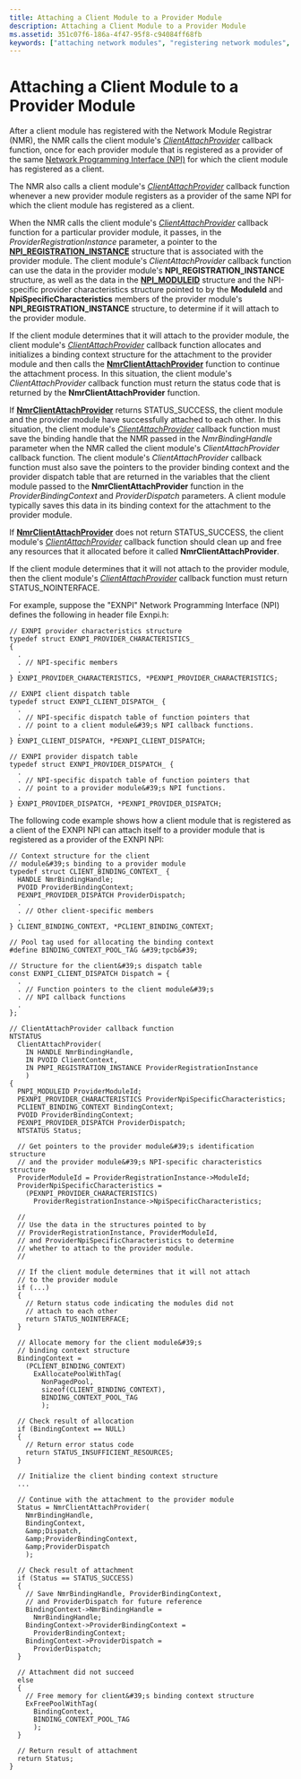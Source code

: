 ```yaml
---
title: Attaching a Client Module to a Provider Module
description: Attaching a Client Module to a Provider Module
ms.assetid: 351c07f6-186a-4f47-95f8-c94084ff68fb
keywords: ["attaching network modules", "registering network modules", "Network Module Registrar WDK , attaching network modules", "NMR WDK , attaching network modules", "client modules WDK Network Module Registrar , attaching", "network modules WDK Network Module Registrar , attachment", "NmrClientAttachProvider"]
---
```


# Attaching a Client Module to a Provider Module


After a client module has registered with the Network Module Registrar (NMR), the NMR calls the client module's [*ClientAttachProvider*](https://msdn.microsoft.com/library/windows/hardware/ff544903) callback function, once for each provider module that is registered as a provider of the same [Network Programming Interface (NPI)](network-programming-interface.md) for which the client module has registered as a client.

The NMR also calls a client module's [*ClientAttachProvider*](https://msdn.microsoft.com/library/windows/hardware/ff544903) callback function whenever a new provider module registers as a provider of the same NPI for which the client module has registered as a client.

When the NMR calls the client module's [*ClientAttachProvider*](https://msdn.microsoft.com/library/windows/hardware/ff544903) callback function for a particular provider module, it passes, in the *ProviderRegistrationInstance* parameter, a pointer to the [**NPI\_REGISTRATION\_INSTANCE**](https://msdn.microsoft.com/library/windows/hardware/ff568815) structure that is associated with the provider module. The client module's *ClientAttachProvider* callback function can use the data in the provider module's **NPI\_REGISTRATION\_INSTANCE** structure, as well as the data in the [**NPI\_MODULEID**](https://msdn.microsoft.com/library/windows/hardware/ff568813) structure and the NPI-specific provider characteristics structure pointed to by the **ModuleId** and **NpiSpecificCharacteristics** members of the provider module's **NPI\_REGISTRATION\_INSTANCE** structure, to determine if it will attach to the provider module.

If the client module determines that it will attach to the provider module, the client module's [*ClientAttachProvider*](https://msdn.microsoft.com/library/windows/hardware/ff544903) callback function allocates and initializes a binding context structure for the attachment to the provider module and then calls the [**NmrClientAttachProvider**](https://msdn.microsoft.com/library/windows/hardware/ff568770) function to continue the attachment process. In this situation, the client module's *ClientAttachProvider* callback function must return the status code that is returned by the **NmrClientAttachProvider** function.

If [**NmrClientAttachProvider**](https://msdn.microsoft.com/library/windows/hardware/ff568770) returns STATUS\_SUCCESS, the client module and the provider module have successfully attached to each other. In this situation, the client module's [*ClientAttachProvider*](https://msdn.microsoft.com/library/windows/hardware/ff544903) callback function must save the binding handle that the NMR passed in the *NmrBindingHandle* parameter when the NMR called the client module's *ClientAttachProvider* callback function. The client module's *ClientAttachProvider* callback function must also save the pointers to the provider binding context and the provider dispatch table that are returned in the variables that the client module passed to the **NmrClientAttachProvider** function in the *ProviderBindingContext* and *ProviderDispatch* parameters. A client module typically saves this data in its binding context for the attachment to the provider module.

If [**NmrClientAttachProvider**](https://msdn.microsoft.com/library/windows/hardware/ff568770) does not return STATUS\_SUCCESS, the client module's [*ClientAttachProvider*](https://msdn.microsoft.com/library/windows/hardware/ff544903) callback function should clean up and free any resources that it allocated before it called **NmrClientAttachProvider**.

If the client module determines that it will not attach to the provider module, then the client module's [*ClientAttachProvider*](https://msdn.microsoft.com/library/windows/hardware/ff544903) callback function must return STATUS\_NOINTERFACE.

For example, suppose the "EXNPI" Network Programming Interface (NPI) defines the following in header file Exnpi.h:

```
// EXNPI provider characteristics structure
typedef struct EXNPI_PROVIDER_CHARACTERISTICS_
{
  .
  . // NPI-specific members
  .
} EXNPI_PROVIDER_CHARACTERISTICS, *PEXNPI_PROVIDER_CHARACTERISTICS;

// EXNPI client dispatch table
typedef struct EXNPI_CLIENT_DISPATCH_ {
  .
  . // NPI-specific dispatch table of function pointers that
  . // point to a client module&#39;s NPI callback functions.
  .
} EXNPI_CLIENT_DISPATCH, *PEXNPI_CLIENT_DISPATCH;

// EXNPI provider dispatch table
typedef struct EXNPI_PROVIDER_DISPATCH_ {
  .
  . // NPI-specific dispatch table of function pointers that
  . // point to a provider module&#39;s NPI functions.
  .
} EXNPI_PROVIDER_DISPATCH, *PEXNPI_PROVIDER_DISPATCH;
```

The following code example shows how a client module that is registered as a client of the EXNPI NPI can attach itself to a provider module that is registered as a provider of the EXNPI NPI:

```
// Context structure for the client
// module&#39;s binding to a provider module
typedef struct CLIENT_BINDING_CONTEXT_ {
  HANDLE NmrBindingHandle;
  PVOID ProviderBindingContext;
  PEXNPI_PROVIDER_DISPATCH ProviderDispatch;
  .
  . // Other client-specific members
  .
} CLIENT_BINDING_CONTEXT, *PCLIENT_BINDING_CONTEXT;

// Pool tag used for allocating the binding context
#define BINDING_CONTEXT_POOL_TAG &#39;tpcb&#39;

// Structure for the client&#39;s dispatch table
const EXNPI_CLIENT_DISPATCH Dispatch = {
  .
  . // Function pointers to the client module&#39;s
  . // NPI callback functions
  .
};

// ClientAttachProvider callback function
NTSTATUS
  ClientAttachProvider(
    IN HANDLE NmrBindingHandle,
    IN PVOID ClientContext,
    IN PNPI_REGISTRATION_INSTANCE ProviderRegistrationInstance
    )
{
  PNPI_MODULEID ProviderModuleId;
  PEXNPI_PROVIDER_CHARACTERISTICS ProviderNpiSpecificCharacteristics;
  PCLIENT_BINDING_CONTEXT BindingContext;
  PVOID ProviderBindingContext;
  PEXNPI_PROVIDER_DISPATCH ProviderDispatch;
  NTSTATUS Status;

  // Get pointers to the provider module&#39;s identification structure
  // and the provider module&#39;s NPI-specific characteristics structure
  ProviderModuleId = ProviderRegistrationInstance->ModuleId;
  ProviderNpiSpecificCharacteristics =
    (PEXNPI_PROVIDER_CHARACTERISTICS)
      ProviderRegistrationInstance->NpiSpecificCharacteristics;

  //
  // Use the data in the structures pointed to by
  // ProviderRegistrationInstance, ProviderModuleId,
  // and ProviderNpiSpecificCharacteristics to determine
  // whether to attach to the provider module.
  //

  // If the client module determines that it will not attach
  // to the provider module
  if (...)
  {
    // Return status code indicating the modules did not
    // attach to each other
    return STATUS_NOINTERFACE;
  }

  // Allocate memory for the client module&#39;s
  // binding context structure
  BindingContext =
    (PCLIENT_BINDING_CONTEXT)
      ExAllocatePoolWithTag(
        NonPagedPool,
        sizeof(CLIENT_BINDING_CONTEXT),
        BINDING_CONTEXT_POOL_TAG
        );

  // Check result of allocation
  if (BindingContext == NULL)
  {
    // Return error status code
    return STATUS_INSUFFICIENT_RESOURCES;
  }

  // Initialize the client binding context structure
  ...
 
  // Continue with the attachment to the provider module
  Status = NmrClientAttachProvider(
    NmrBindingHandle,
    BindingContext,
    &amp;Dispatch,
    &amp;ProviderBindingContext,
    &amp;ProviderDispatch
    );

  // Check result of attachment
  if (Status == STATUS_SUCCESS)
  {
    // Save NmrBindingHandle, ProviderBindingContext,
    // and ProviderDispatch for future reference
    BindingContext->NmrBindingHandle =
      NmrBindingHandle;
    BindingContext->ProviderBindingContext =
      ProviderBindingContext;
    BindingContext->ProviderDispatch =
      ProviderDispatch;
  }

  // Attachment did not succeed
  else
  {
    // Free memory for client&#39;s binding context structure
    ExFreePoolWithTag(
      BindingContext,
      BINDING_CONTEXT_POOL_TAG
      );
  }

  // Return result of attachment
  return Status;
}
```

 

 





